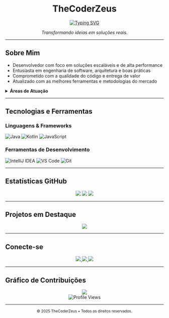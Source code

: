 <div align="center">
  <h1><strong>TheCoderZeus</strong></h1>

  <a href="https://git.io/typing-svg">
    <img src="https://readme-typing-svg.herokuapp.com/?lines=Software+Developer;Problem+Solver;Innovation+Enthusiast&center=true&width=400&height=50" alt="Typing SVG" />
  </a>

  <p><i>Transformando ideias em soluções reais.</i></p>
</div>

---

## Sobre Mim

- Desenvolvedor com foco em soluções escaláveis e de alta performance
- Entusiasta em engenharia de software, arquitetura e boas práticas
- Comprometido com a qualidade do código e entrega de valor
- Atualizado com as melhores ferramentas e metodologias do mercado

<details>
<summary><strong>Áreas de Atuação</strong></summary>

- Desenvolvimento Backend
- Desenvolvimento Mobile
- Arquitetura de Software
- Práticas de Clean Code & Design Patterns
</details>

---

## Tecnologias e Ferramentas

### Linguagens & Frameworks
![Java](https://img.shields.io/badge/Java-%23ED8B00.svg?style=for-the-badge&logo=java&logoColor=white)
![Kotlin](https://img.shields.io/badge/Kotlin-%237F52FF.svg?style=for-the-badge&logo=kotlin&logoColor=white)
![JavaScript](https://img.shields.io/badge/JavaScript-%23323330.svg?style=for-the-badge&logo=javascript&logoColor=%23F7DF1E)

### Ferramentas de Desenvolvimento
![IntelliJ IDEA](https://img.shields.io/badge/IntelliJ_IDEA-%23000000.svg?style=for-the-badge&logo=intellij-idea&logoColor=white)
![VS Code](https://img.shields.io/badge/VS_Code-%23007ACC.svg?style=for-the-badge&logo=visual-studio-code&logoColor=white)
![Git](https://img.shields.io/badge/Git-%23F05032.svg?style=for-the-badge&logo=git&logoColor=white)

---

## Estatísticas GitHub

<div align="center">
  <img src="https://github-readme-stats.vercel.app/api?username=TheCoderZeus&show_icons=true&theme=dracula&include_all_commits=true&count_private=true&hide_border=true" />
  <img src="https://github-readme-stats.vercel.app/api/top-langs/?username=TheCoderZeus&layout=compact&langs_count=7&theme=dracula&hide_border=true" />
  <img src="https://github-readme-streak-stats.herokuapp.com/?user=TheCoderZeus&theme=dracula&hide_border=true" />
</div>

---

## Projetos em Destaque

<div align="center">
  <a href="[https://github.com/TheCoderZeus/SyntPanel](https://github.com/TheCoderZeus/BloquearItens)">
    <img src="https://github-readme-stats.vercel.app/api/pin/?username=TheCoderZeus&repo=BloquearItens&theme=dracula" />
  </a>
</div>

---

## Conecte-se

<div align="center">
  <a href="mailto:seu-email@exemplo.com">
    <img src="https://img.shields.io/badge/Email-D14836?style=for-the-badge&logo=gmail&logoColor=white" />
  </a>
  <a href="https://discord.com/users/1251620136100560907">
    <img src="https://img.shields.io/badge/Discord-%237289DA.svg?style=for-the-badge&logo=discord&logoColor=white" />
  </a>
  <a href="https://github.com/TheCoderZeus">
    <img src="https://img.shields.io/badge/GitHub-%23121011.svg?style=for-the-badge&logo=github&logoColor=white" />
  </a>
</div>

---

## Gráfico de Contribuições

<div align="center">
  <img src="https://github-profile-summary-cards.vercel.app/api/cards/profile-details?username=TheCoderZeus&theme=dracula" />
  <br/>
  <img src="https://komarev.com/ghpvc/?username=TheCoderZeus&color=blueviolet&style=flat-square" alt="Profile Views" />
</div>

---

<div align="center">
  <sub>© 2025 TheCoderZeus • Todos os direitos reservados.</sub>
</div>
